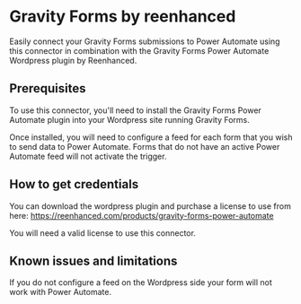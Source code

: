 # Gravity Forms by reenhanced

Easily connect your Gravity Forms submissions to Power Automate using this connector in combination with the Gravity Forms Power Automate Wordpress plugin by Reenhanced.

## Prerequisites

To use this connector, you'll need to install the Gravity Forms Power Automate plugin into your Wordpress site running Gravity Forms.

Once installed, you will need to configure a feed for each form that you wish to send data to Power Automate. Forms that do not have an active Power Automate feed will not activate the trigger.

## How to get credentials

You can download the wordpress plugin and purchase a license to use from here: https://reenhanced.com/products/gravity-forms-power-automate

You will need a valid license to use this connector.

## Known issues and limitations

If you do not configure a feed on the Wordpress side your form will not work with Power Automate.
